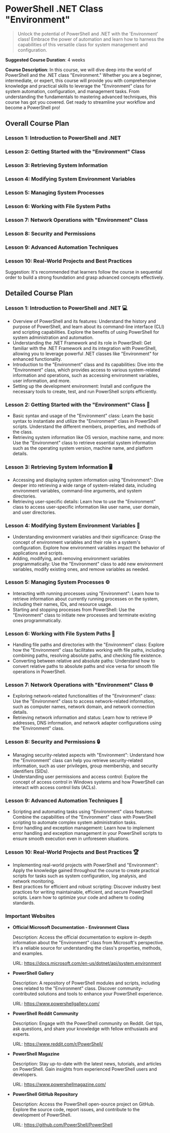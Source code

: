 # PowerShell .NET Class "Environment"

> Unlock the potential of PowerShell and .NET with the 'Environment' class! Embrace the power of automation and learn how to harness the capabilities of this versatile class for system management and configuration.

**Suggested Course Duration**: 4 weeks

**Course Description**:
In this course, we will dive deep into the world of PowerShell and the .NET class "Environment." Whether you are a beginner, intermediate, or expert, this course will provide you with comprehensive knowledge and practical skills to leverage the "Environment" class for system automation, configuration, and management tasks. From understanding the fundamentals to mastering advanced techniques, this course has got you covered. Get ready to streamline your workflow and become a PowerShell pro!

## Overall Course Plan

### Lesson 1: Introduction to PowerShell and .NET

### Lesson 2: Getting Started with the "Environment" Class

### Lesson 3: Retrieving System Information

### Lesson 4: Modifying System Environment Variables

### Lesson 5: Managing System Processes

### Lesson 6: Working with File System Paths

### Lesson 7: Network Operations with "Environment" Class

### Lesson 8: Security and Permissions

### Lesson 9: Advanced Automation Techniques

### Lesson 10: Real-World Projects and Best Practices

Suggestion: It's recommended that learners follow the course in sequential order to build a strong foundation and grasp advanced concepts effectively.

## Detailed Course Plan

### Lesson 1: Introduction to PowerShell and .NET 💻

- Overview of PowerShell and its features: Understand the history and purpose of PowerShell, and learn about its command-line interface (CLI) and scripting capabilities. Explore the benefits of using PowerShell for system administration and automation.
- Understanding the .NET Framework and its role in PowerShell: Get familiar with the .NET Framework and its integration with PowerShell, allowing you to leverage powerful .NET classes like "Environment" for enhanced functionality.
- Introduction to the "Environment" class and its capabilities: Dive into the "Environment" class, which provides access to various system-related information and operations, such as accessing environment variables, user information, and more.
- Setting up the development environment: Install and configure the necessary tools to create, test, and run PowerShell scripts efficiently.

### Lesson 2: Getting Started with the "Environment" Class 📜

- Basic syntax and usage of the "Environment" class: Learn the basic syntax to instantiate and utilize the "Environment" class in PowerShell scripts. Understand the different members, properties, and methods of the class.
- Retrieving system information like OS version, machine name, and more: Use the "Environment" class to retrieve essential system information such as the operating system version, machine name, and platform details.

### Lesson 3: Retrieving System Information 🖥️

- Accessing and displaying system information using "Environment": Dive deeper into retrieving a wide range of system-related data, including environment variables, command-line arguments, and system directories.
- Retrieving user-specific details: Learn how to use the "Environment" class to access user-specific information like user name, user domain, and user directories.

### Lesson 4: Modifying System Environment Variables 🔧

- Understanding environment variables and their significance: Grasp the concept of environment variables and their role in a system's configuration. Explore how environment variables impact the behavior of applications and scripts.
- Adding, modifying, and removing environment variables programmatically: Use the "Environment" class to add new environment variables, modify existing ones, and remove variables as needed.

### Lesson 5: Managing System Processes ⚙️

- Interacting with running processes using "Environment": Learn how to retrieve information about currently running processes on the system, including their names, IDs, and resource usage.
- Starting and stopping processes from PowerShell: Use the "Environment" class to initiate new processes and terminate existing ones programmatically.

### Lesson 6: Working with File System Paths 📂

- Handling file paths and directories with the "Environment" class: Explore how the "Environment" class facilitates working with file paths, including combining paths, resolving absolute paths, and checking file existence.
- Converting between relative and absolute paths: Understand how to convert relative paths to absolute paths and vice versa for smooth file operations in PowerShell.

### Lesson 7: Network Operations with "Environment" Class 🌐

- Exploring network-related functionalities of the "Environment" class: Use the "Environment" class to access network-related information, such as computer names, network domain, and network connection details.
- Retrieving network information and status: Learn how to retrieve IP addresses, DNS information, and network adapter configurations using the "Environment" class.

### Lesson 8: Security and Permissions 🔒

- Managing security-related aspects with "Environment": Understand how the "Environment" class can help you retrieve security-related information, such as user privileges, group membership, and security identifiers (SIDs).
- Understanding user permissions and access control: Explore the concept of access control in Windows systems and how PowerShell can interact with access control lists (ACLs).

### Lesson 9: Advanced Automation Techniques 🚀

- Scripting and automating tasks using "Environment" class features: Combine the capabilities of the "Environment" class with PowerShell scripting to automate complex system administration tasks.
- Error handling and exception management: Learn how to implement error handling and exception management in your PowerShell scripts to ensure smooth execution even in unforeseen situations.

### Lesson 10: Real-World Projects and Best Practices 🏆

- Implementing real-world projects with PowerShell and "Environment": Apply the knowledge gained throughout the course to create practical scripts for tasks such as system configuration, log analysis, and network monitoring.
- Best practices for efficient and robust scripting: Discover industry best practices for writing maintainable, efficient, and secure PowerShell scripts. Learn how to optimize your code and adhere to coding standards.


### Important Websites

- **Official Microsoft Documentation - Environment Class**

    Description: Access the official documentation to explore in-depth information about the "Environment" class from Microsoft's perspective. It's a reliable source for understanding the class's properties, methods, and examples.

    URL: <https://docs.microsoft.com/en-us/dotnet/api/system.environment>

- **PowerShell Gallery**

    Description: A repository of PowerShell modules and scripts, including ones related to the "Environment" class. Discover community-contributed solutions and tools to enhance your PowerShell experience.

    URL: <https://www.powershellgallery.com/>

- **PowerShell Reddit Community**

    Description: Engage with the PowerShell community on Reddit. Get tips, ask questions, and share your knowledge with fellow enthusiasts and experts.

    URL: <https://www.reddit.com/r/PowerShell/>

- **PowerShell Magazine**

    Description: Stay up-to-date with the latest news, tutorials, and articles on PowerShell. Gain insights from experienced PowerShell users and developers.

    URL: <https://www.powershellmagazine.com/>

- **PowerShell GitHub Repository**

    Description: Access the PowerShell open-source project on GitHub. Explore the source code, report issues, and contribute to the development of PowerShell.

    URL: <https://github.com/PowerShell/PowerShell>